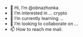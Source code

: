 - 👋 Hi, I’m @obnazhonka
- 👀 I’m interested in ... crypto
- 🌱 I’m currently learning ...
- 💞️ I’m looking to collaborate on ...
- 📫 How to reach me mail.

<!---
obnazhonka/obnazhonka is a ✨ special ✨ repository because its `README.md` (this file) appears on your GitHub profile.
You can click the Preview link to take a look at your changes.
--->
